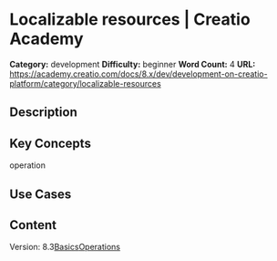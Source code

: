 # Localizable resources | Creatio Academy

**Category:** development **Difficulty:** beginner **Word Count:** 4 **URL:**
https://academy.creatio.com/docs/8.x/dev/development-on-creatio-platform/category/localizable-resources

## Description

## Key Concepts

operation

## Use Cases

## Content

Version:
8.3[Basics](/docs/8.x/dev/development-on-creatio-platform/back-end-development/localizable-resources/overview)[Operations](/docs/8.x/dev/development-on-creatio-platform/category/operations)
